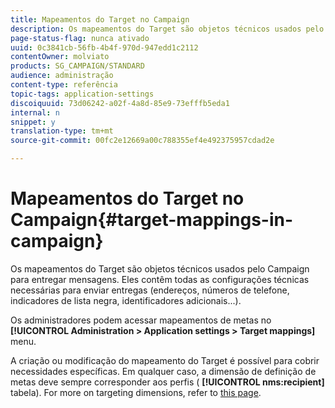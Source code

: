 ```yaml
---
title: Mapeamentos do Target no Campaign
description: Os mapeamentos do Target são objetos técnicos usados pelo Campaign para entregar mensagens. Elas contêm todas as configurações técnicas necessárias para enviar as entregas.
page-status-flag: nunca ativado
uuid: 0c3841cb-56fb-4b4f-970d-947edd1c2112
contentOwner: molviato
products: SG_CAMPAIGN/STANDARD
audience: administração
content-type: referência
topic-tags: application-settings
discoiquuid: 73d06242-a02f-4a8d-85e9-73efffb5eda1
internal: n
snippet: y
translation-type: tm+mt
source-git-commit: 00fc2e12669a00c788355ef4e492375957cdad2e

---
```



# Mapeamentos do Target no Campaign{#target-mappings-in-campaign}

Os mapeamentos do Target são objetos técnicos usados pelo Campaign para entregar mensagens. Eles contêm todas as configurações técnicas necessárias para enviar entregas (endereços, números de telefone, indicadores de lista negra, identificadores adicionais...).

Os administradores podem acessar mapeamentos de metas no **[!UICONTROL Administration > Application settings > Target mappings]** menu.

A criação ou modificação do mapeamento do Target é possível para cobrir necessidades específicas. Em qualquer caso, a dimensão de definição de metas deve sempre corresponder aos perfis ( **[!UICONTROL nms:recipient]** tabela). For more on targeting dimensions, refer to [this page](../../automating/using/query.md#targeting-dimensions-and-resources).
